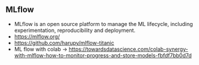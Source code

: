 ## MLflow
* MLflow is an open source platform to manage the ML lifecycle, including experimentation, reproducibility and deployment.
* https://mlflow.org/
* https://github.com/harupy/mlflow-titanic
* ML flow with colab -> https://towardsdatascience.com/colab-synergy-with-mlflow-how-to-monitor-progress-and-store-models-fbfdf7bb0d7d